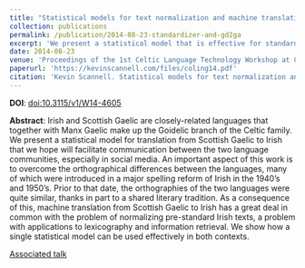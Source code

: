 ```yaml
---
title: "Statistical models for text normalization and machine translation"
collection: publications
permalink: /publication/2014-08-23-standardizer-and-gd2ga
excerpt: 'We present a statistical model that is effective for standardization of Irish texts, as well as translation from Scottish Gaelic to Irish.'
date: 2014-08-23
venue: 'Proceedings of the 1st Celtic Language Technology Workshop at COLING 2014'
paperurl: 'https://kevinscannell.com/files/coling14.pdf'
citation: 'Kevin Scannell. Statistical models for text normalization and machine translation. In <i>Proceedings of the First Celtic Language Technology Workshop</i>, pages 33–40, Dublin, Ireland, 2014. Association for Computational Linguistics and Dublin City University.'
---
```


**DOI**: [doi:10.3115/v1/W14-4605](https://dx.doi.org/10.3115/v1/W14-4605)

**Abstract**: Irish and Scottish Gaelic are closely-related languages that together with Manx Gaelic make up the Goidelic branch of the Celtic family. We present a statistical model for translation from Scottish Gaelic to Irish that we hope will facilitate communication between the two language communities, especially in social media. An important aspect of this work is to overcome the orthographical differences between the languages, many of which were introduced in a major spelling reform of Irish in the 1940’s and 1950’s. Prior to that date, the orthographies of the two languages were quite similar, thanks in part to a shared literary tradition. As a consequence of this, machine translation from Scottish Gaelic to Irish has a great deal in common with the problem of normalizing pre-standard Irish texts, a problem with applications to lexicography and information retrieval. We show how a single statistical model can be used effectively in both contexts.

[Associated talk](/talks/2014-08-23a-talk)
